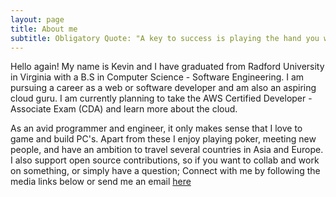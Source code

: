 ```yaml
---
layout: page
title: About me
subtitle: Obligatory Quote: "A key to success is playing the hand you were dealt like it was the hand you wanted"
---
```


Hello again!
My name is Kevin and I have graduated from Radford University in Virginia with a B.S in Computer Science - Software Engineering.
I am pursuing a career as a web or software developer and am also an aspiring cloud guru. I am currently planning to take the AWS Certified Developer - Associate Exam (CDA) and learn more about the cloud. 

As an avid programmer and engineer, it only makes sense that I love to game and build PC's. Apart from these I enjoy playing poker, meeting new people, and have an ambition to travel several countries in Asia and Europe. I also support open source contributions, so if you want to collab and work on something, or simply have a question; Connect with me by following the media links below or send me an email [here](mailto:cambokev123@gmail.com)

